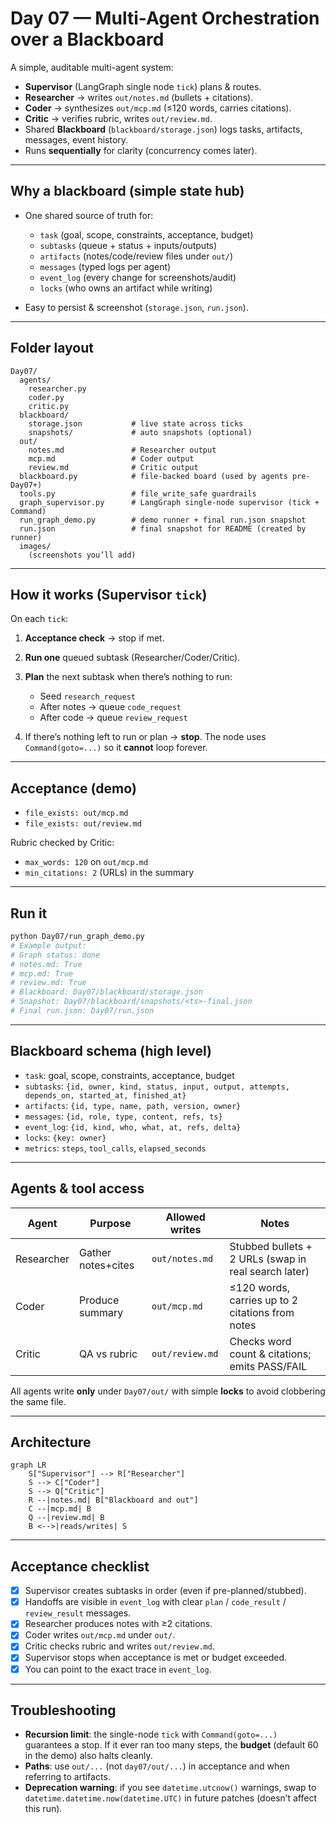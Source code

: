 # Day 07 — Multi-Agent Orchestration over a Blackboard


A simple, auditable multi-agent system:

* **Supervisor** (LangGraph single node `tick`) plans & routes.
* **Researcher** → writes `out/notes.md` (bullets + citations).
* **Coder** → synthesizes `out/mcp.md` (≤120 words, carries citations).
* **Critic** → verifies rubric, writes `out/review.md`.
* Shared **Blackboard** (`blackboard/storage.json`) logs tasks, artifacts, messages, event history.
* Runs **sequentially** for clarity (concurrency comes later).

---

## Why a blackboard (simple state hub)

* One shared source of truth for:

  * `task` (goal, scope, constraints, acceptance, budget)
  * `subtasks` (queue + status + inputs/outputs)
  * `artifacts` (notes/code/review files under `out/`)
  * `messages` (typed logs per agent)
  * `event_log` (every change for screenshots/audit)
  * `locks` (who owns an artifact while writing)
* Easy to persist & screenshot (`storage.json`, `run.json`).

---

## Folder layout

```
Day07/
  agents/
    researcher.py
    coder.py
    critic.py
  blackboard/
    storage.json           # live state across ticks
    snapshots/             # auto snapshots (optional)
  out/
    notes.md               # Researcher output
    mcp.md                 # Coder output
    review.md              # Critic output
  blackboard.py            # file-backed board (used by agents pre-Day07+)
  tools.py                 # file_write_safe guardrails
  graph_supervisor.py      # LangGraph single-node supervisor (tick + Command)
  run_graph_demo.py        # demo runner + final run.json snapshot
  run.json                 # final snapshot for README (created by runner)
  images/
    (screenshots you’ll add)
```

---

## How it works (Supervisor `tick`)

On each `tick`:

1. **Acceptance check** → stop if met.
2. **Run one** queued subtask (Researcher/Coder/Critic).
3. **Plan** the next subtask when there’s nothing to run:

   * Seed `research_request`
   * After notes → queue `code_request`
   * After code → queue `review_request`
4. If there’s nothing left to run or plan → **stop**.
   The node uses `Command(goto=...)` so it **cannot** loop forever.

---

## Acceptance (demo)

* `file_exists: out/mcp.md`
* `file_exists: out/review.md`

Rubric checked by Critic:

* `max_words: 120` on `out/mcp.md`
* `min_citations: 2` (URLs) in the summary

---

## Run it

```bash
python Day07/run_graph_demo.py
# Example output:
# Graph status: done
# notes.md: True
# mcp.md: True
# review.md: True
# Blackboard: Day07/blackboard/storage.json
# Snapshot: Day07/blackboard/snapshots/<ts>-final.json
# Final run.json: Day07/run.json
```

---

## Blackboard schema (high level)

* `task`: goal, scope, constraints, acceptance, budget
* `subtasks`: `{id, owner, kind, status, input, output, attempts, depends_on, started_at, finished_at}`
* `artifacts`: `{id, type, name, path, version, owner}`
* `messages`: `{id, role, type, content, refs, ts}`
* `event_log`: `{id, kind, who, what, at, refs, delta}`
* `locks`: `{key: owner}`
* `metrics`: `steps`, `tool_calls`, `elapsed_seconds`

---

## Agents & tool access

| Agent      | Purpose            | Allowed writes  | Notes                                                |
| ---------- | ------------------ | --------------- | ---------------------------------------------------- |
| Researcher | Gather notes+cites | `out/notes.md`  | Stubbed bullets + 2 URLs (swap in real search later) |
| Coder      | Produce summary    | `out/mcp.md`    | ≤120 words, carries up to 2 citations from notes     |
| Critic     | QA vs rubric       | `out/review.md` | Checks word count & citations; emits PASS/FAIL       |

All agents write **only** under `Day07/out/` with simple **locks** to avoid clobbering the same file.

---

## Architecture

```mermaid
graph LR
    S["Supervisor"] --> R["Researcher"]
    S --> C["Coder"]
    S --> Q["Critic"]
    R --|notes.md| B["Blackboard and out"]
    C --|mcp.md| B
    Q --|review.md| B
    B <-->|reads/writes| S

```

---

## Acceptance checklist

* [x] Supervisor creates subtasks in order (even if pre-planned/stubbed).
* [x] Handoffs are visible in `event_log` with clear `plan` / `code_result` / `review_result` messages.
* [x] Researcher produces notes with ≥2 citations.
* [x] Coder writes `out/mcp.md` under `out/`.
* [x] Critic checks rubric and writes `out/review.md`.
* [x] Supervisor stops when acceptance is met or budget exceeded.
* [x] You can point to the exact trace in `event_log`.

---

## Troubleshooting

* **Recursion limit**: the single-node `tick` with `Command(goto=...)` guarantees a stop. If it ever ran too many steps, the **budget** (default 60 in the demo) also halts cleanly.
* **Paths**: use `out/...` (not `day07/out/...`) in acceptance and when referring to artifacts.
* **Deprecation warning**: if you see `datetime.utcnow()` warnings, swap to `datetime.datetime.now(datetime.UTC)` in future patches (doesn’t affect this run).
